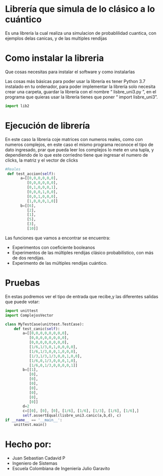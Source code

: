 # Librería que simula de lo clásico a lo cuántico 

Es una librería la cual realiza una simulacion de probablilidad cuantica, con ejemplos delas canicas, y de las multiples rendijas

# Como instalar la libreria  

Que cosas necesitas para instalar el software y como instalarlas 

Las cosas más básicas para poder usar la librería es tener Python 3.7 instalado en tu ordenador, para poder implementar la librería solo necesita crear una carpeta, guardar la librería con el nombre “ lisbre_uni3.py ”, en el programa que quieras usar la librería tienes que poner “ import lisbre_uni3”. 
 ```python
 import lib2
 ```

# Ejecución de librería 

En este caso la libreria coje matrices con numeros reales, como  con numeros complejos, en este caso el mismo programa reconoce el tipo de dato ingresado, prar que pueda leer los complejos lo mete en una tupla, y dependiendo de lo que este corriedno tiene que ingresar el numero de clicks, la matriz y el vector de clicks 
 ```python
 #Reales
  def test_accion(self):
        a=[[0,0,0,0,0,0],
           [0,0,0,0,0,0],
           [0,1,0,0,0,1],
           [0,0,0,1,0,0],
           [0,0,1,0,0,0],
           [1,0,0,0,1,0]]
        b=[[6],
           [2],
           [1],
           [5],
           [3],
           [10]]
 ```

Las funciones que vamos a encontrar se encuentra: 

- Experimentos con coeficiente booleanos
- Experimentos de las múltiples rendijas clásico probabilístico, con más de dos rendijas.
- Experimento de las múltiples rendijas cuántico.


# Pruebas
En estas podremos ver el tipo de entrada que recibe,y las diferentes salidas que puede votar:
```python
import unittest
import ComplejosVector

class MyTestCase(unittest.TestCase):
    def test_canic(self):
        a=[[0,0,0,0,0,0,0,0],
           [0,0,0,0,0,0,0,0],
           [0,0,0,0,0,0,0,0],
           [1/6,1/3,0,1,0,0,0,0],
           [1/6,1/3,0,0,1,0,0,0],
           [1/3,1/3,1/3,0,0,1,0,0],
           [1/6,0,1/3,0,0,0,1,0],
           [1/6,0,1/3,0,0,0,0,1]]
        b=[[1],
           [0],
           [0],
           [0],
           [0],
           [0],
           [0],
           [0]]
        d=2
        c=[[0], [0], [0], [1/6], [1/6], [1/3], [1/6], [1/6],]
        self.assertEqual(lisbre_uni3.canic(a,b,d), c)
if __name__ == '__main__':
    unittest.main()
```
# Hecho por:
- Juan Sebastian Cadavid P
- Ingeniero de Sistemas
- Escuela Colombiana de Ingeniería Julio Garavito
